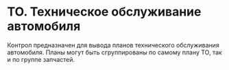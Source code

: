 ﻿---
description: 2.4.7
---
# ТО. Техническое обслуживание автомобиля
Контрол предназначен для вывода планов технического обслуживания автомобиля. Планы могут быть сгруппированы по самому плану ТО, так и по группе запчастей. 
